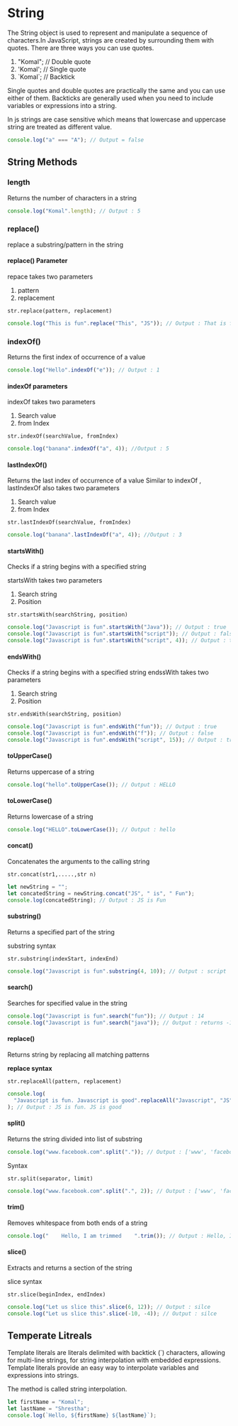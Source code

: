 # String

The String object is used to represent and manipulate a sequence of characters.In JavaScript, strings are created by surrounding them with quotes. There are three ways you can use quotes.

1. "Komal"; // Double quote
2. 'Komal'; // Single quote
3. \`Komal\`; // Backtick

Single quotes and double quotes are practically the same and you can use either of them. Backticks are generally used when you need to include variables or expressions into a string.

In js strings are case sensitive which means that lowercase and uppercase string are treated as different value.

```js
console.log("a" === "A"); // Output = false
```

## String Methods

### length

Returns the number of characters in a string

```js
console.log("Komal".length); // Output : 5
```

### replace()

replace a substring/pattern in the string

#### replace() Parameter

repace takes two parameters

1. pattern
2. replacement

```
str.replace(pattern, replacement)
```

```js
console.log("This is fun".replace("This", "JS")); // Output : That is fun
```

### indexOf()

Returns the first index of occurrence of a value

```js
console.log("Hello".indexOf("e")); // Output : 1
```

#### indexOf parameters

indexOf takes two parameters

1. Search value
2. from Index

```
str.indexOf(searchValue, fromIndex)
```

```js
console.log("banana".indexOf("a", 4)); //Output : 5
```

#### lastIndexOf()

Returns the last index of occurrence of a value
Similar to indexOf , lastIndexOf also takes two parameters

1. Search value
2. from Index

```
str.lastIndexOf(searchValue, fromIndex)
```

```js
console.log("banana".lastIndexOf("a", 4)); //Output : 3
```

#### startsWith()

Checks if a string begins with a specified string

startsWith takes two parameters

1. Search string
2. Position

```
str.startsWith(searchString, position)
```

```js
console.log("Javascript is fun".startsWith("Java")); // Output : true
console.log("Javascript is fun".startsWith("script")); // Output : false
console.log("Javascript is fun".startsWith("script", 4)); // Output : true
```

#### endsWith()

Checks if a string begins with a specified string
endssWith takes two parameters

1. Search string
2. Position

```
str.endsWith(searchString, position)
```

```js
console.log("Javascript is fun".endsWith("fun")); // Output : true
console.log("Javascript is fun".endsWith("f")); // Output : false
console.log("Javascript is fun".endsWith("script", 15)); // Output : true
```

#### toUpperCase()

Returns uppercase of a string

```js
console.log("hello".toUpperCase()); // Output : HELLO
```

#### toLowerCase()

Returns lowercase of a string

```js
console.log("HELLO".toLowerCase()); // Output : hello
```

#### concat()

Concatenates the arguments to the calling string

```
str.concat(str1,.....,str n)
```

```js
let newString = "";
let concatedString = newString.concat("JS", " is", " Fun");
console.log(concatedString); // Output : JS is Fun
```

#### substring()

Returns a specified part of the string

substring syntax

```
str.substring(indexStart, indexEnd)
```

```js
console.log("Javascript is fun".substring(4, 10)); // Output : script
```

#### search()

Searches for specified value in the string

```js
console.log("Javascript is fun".search("fun")); // Output : 14
console.log("Javascript is fun".search("java")); // Output : returns -1 since java couldn't be found
```

#### replace()

Returns string by replacing all matching patterns

**replace syntax**

```
str.replaceAll(pattern, replacement)
```

```js
console.log(
  "Javascript is fun. Javascript is good".replaceAll("Javascript", "JS")
); // Output : JS is fun. JS is good
```

#### split()

Returns the string divided into list of substring

```js
console.log("www.facebook.com".split(".")); // Output : ['www', 'facebook', 'com']
```

Syntax

```
str.split(separator, limit)
```

```js
console.log("www.facebook.com".split(".", 2)); // Output : ['www', 'facebook']
```

#### trim()

Removes whitespace from both ends of a string

```js
console.log("    Hello, I am trimmed    ".trim()); // Output : Hello, I am trimmed
```

#### slice()

Extracts and returns a section of the string

slice syntax

```
str.slice(beginIndex, endIndex)
```

```js
console.log("Let us slice this".slice(6, 12)); // Output : silce
console.log("Let us slice this".slice(-10, -4)); // Output : silce
```

## Temperate Litreals

Template literals are literals delimited with backtick (`) characters, allowing for multi-line strings, for string interpolation with embedded expressions. Template literals provide an easy way to interpolate variables and expressions into strings.

The method is called string interpolation.

```js
let firstName = "Komal";
let lastName = "Shrestha";
console.log(`Hello, ${firstName} ${lastName}`);
```
